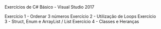 Exercícios de C# Básico - Visual Studio 2017

Exercício 1 - Ordenar 3 números
Exercício 2 - Utilização de Loops
Exercício 3 - Struct, Enum e ArrayList / List
Exercício 4 - Classes e Heranças
